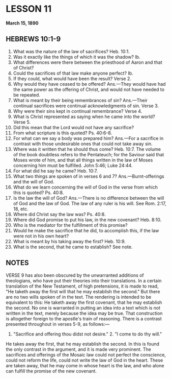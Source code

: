 # LESSON 11
**March 15, 1890**

## HEBREWS 10:1-9

1. What was the nature of the law of sacrifices? Heb. 10:1.
2. Was it exactly like the things of which it was the shadow? Ib.
3. What differences were there between the priesthood of Aaron and that of Christ?
4. Could the sacrifices of that law make anyone perfect? Ib.
5. If they could, what would have been the result? Verse 2.
6. Why would they have ceased to be offered? Ans.—They would have had the same power as the offering of Christ, and would not have needed to be repeated.
7. What is meant by their being remembrances of sin? Ans.—Their continual sacrifices were continual acknowledgments of sin. Verse 3.
8. Why were their sins kept in continual remembrance? Verse 4.
9. What is Christ represented as saying when he came into the world? Verse 5.
10. Did this mean that the Lord would not have any sacrifice?
11. From what scripture is this quoted? Ps. 40:6-8.
12. For what can we say a body was prepared him? Ans.—For a sacrifice in contrast with those undesirable ones that could not take away sin.
13. Where was it written that he should thus come? Heb. 10:7. The volume of the book doubtless refers to the Pentateuch; for the Saviour said that Moses wrote of him, and that all things written in the law of Moses concerning him must be fulfilled. John 5:46; Luke 24:44.
14. For what did he say he came? Heb. 10:7.
15. What two things are spoken of in verses 6 and 7? Ans.—Burnt-offerings and the will of God.
16. What do we learn concerning the will of God in the verse from which this is quoted? Ps. 40:8.
17. Is the law the will of God? Ans.—There is no difference between the will of God and the law of God. The law of any ruler is his will. See Rom. 2:17, 18, etc.
18. Where did Christ say the law was? Ps. 40:8.
19. Where did God promise to put his law, in the new covenant? Heb. 8:10.
20. Who is the mediator for the fulfillment of this promise?
21. Would he make the sacrifice that he did, to accomplish this, if the law were not in his own heart?
22. What is meant by his taking away the first? Heb. 10:9.
23. What is the second, that he came to establish? See note.

## NOTES

VERSE 9 has also been obscured by the unwarranted additions of theologians, who have put their theories into their translations. In a certain translation of the New Testament, of high pretensions, it is made to read, "He taketh away the first will that he may establish the second." But there are no two wills spoken of in the text. The rendering is intended to be equivalent to this: He taketh away the first covenant, that he may establish the second. No one is warranted in putting an idea into a text which is not written in the text, merely because the idea may be true. That construction is altogether foreign to the apostle's train of reasoning. There is a contrast presented throughout in verses 5-9, as follows:—

1. "Sacrifice and offering thou didst not desire." 2. "I come to do thy will."

He takes away the first, that he may establish the second. In this is found the only contrast in the argument, and it is made very prominent. The sacrifices and offerings of the Mosaic law could not perfect the conscience, could not reform the life, could not write the law of God in the heart. These are taken away, that he may come in whose heart is the law, and who alone can fulfill the promise of the new covenant.